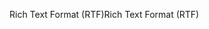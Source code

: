 <span data-ttu-id="9752e-101">Rich Text Format (RTF)</span><span class="sxs-lookup"><span data-stu-id="9752e-101">Rich Text Format (RTF)</span></span>